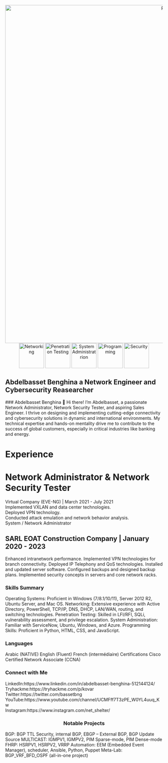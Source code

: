 <div align="center">
  <br />
      <img  align="center" src="https://imgs.search.brave.com/HWiTqFbHSTu_7hjhp9HTlyrhn31yfS8o7TkUI8aszws/rs:fit:860:0:0/g:ce/aHR0cHM6Ly9lbmdp/bmVlcmluZy5mYi5j/b20vd3AtY29udGVu/dC91cGxvYWRzLzIw/MTgvMDUvZGF0YS1j/ZW50ZXItc2hvdC5q/cGc" alt="Project Banner" width="1080">
    </a>
  <br />

  <div  align="center" >
   <img src="https://imgs.search.brave.com/9FJucD5uOYdo_z1TCQZsXm0UEUICV9wxULVlQvINB7Q/rs:fit:860:0:0/g:ce/aHR0cHM6Ly9sb2dv/d2lrLmNvbS9jb250/ZW50L3VwbG9hZHMv/aW1hZ2VzLzg2MV9j/aXNjby5qcGc" alt="Networking" width="80" />
    <img  src="https://imgs.search.brave.com/uTDshCZgMWXVSG8tf79wLxcPrZVwJIeKtVFPs0hvhyk/rs:fit:860:0:0/g:ce/aHR0cHM6Ly9zdHls/ZXMucmVkZGl0bWVk/aWEuY29tL3Q1X3ln/djVnL3N0eWxlcy9j/b21tdW5pdHlJY29u/X21rczJvejlueGxz/YzEucG5n" alt="Penetration Testing" width="80"/>
    <img src="https://imgs.search.brave.com/Rxy31QAXB_98y8uotptMi9C7MJ3uysH1IY1PHDHbuF8/rs:fit:860:0:0/g:ce/aHR0cHM6Ly91cGxv/YWQud2lraW1lZGlh/Lm9yZy93aWtpcGVk/aWEvY29tbW9ucy9k/L2Q4L1JlZF9IYXRf/bG9nby5zdmc.svg" alt="System Administratrion" width="80"/>
    <img src="https://imgs.search.brave.com/M-FiGkB1jPVADW6xtp-i7TJcdhipqz463z8s2cuR3WY/rs:fit:860:0:0/g:ce/aHR0cHM6Ly9hc3Nl/dHMuc3RpY2twbmcu/Y29tL2ltYWdlcy81/ODQ4MTUyZmNlZjEw/MTRjMGI1ZTQ5Njcu/cG5n" alt="Programming" width="80" />
     <img src="https://imgs.search.brave.com/XNlktPVIumYsa2imRan2WTxstbfkujHIAvfk6teCtgE/rs:fit:860:0:0/g:ce/aHR0cHM6Ly9zdHls/ZXMucmVkZGl0bWVk/aWEuY29tL3Q1XzJ3/NHFzL3N0eWxlcy9j/b21tdW5pdHlJY29u/XzAzcmJoYXc1cng1/NzEucG5n" alt="Security" width="80"/>
  </div>

  <h2 align="left">Abdelbasset Benghina a Network Engineer  and Cybersecurity Reasearcher</h2>
<div  align="left">
### Abdelbasset Benghina
👋 Hi there! I’m Abdelbasset, a passionate Network Administrator, Network Security Tester, and aspiring Sales Engineer. I thrive on designing and implementing cutting-edge connectivity and cybersecurity 
 solutions in dynamic and international environments. My technical expertise and hands-on mentality drive me to contribute to the success of global customers, especially in critical industries like banking 
 and energy.

<h1>Experience</h1>

# Network Administrator & Network Security Tester </br>
Virtual Company (EVE-NG) | March 2021 - July 2021 </br>
Implemented VXLAN and data center technologies.</br>
Deployed VPN technology.</br>
Conducted attack emulation and network behavior analysis.</br>
System / Network Administrator</br>

## SARL EOAT Construction Company | January 2020 - 2023
Enhanced intranetwork performance.
Implemented VPN technologies for branch connectivity.
Deployed IP Telephony and QoS technologies.
Installed and updated server software.
Configured backups and designed backup plans.
Implemented security concepts in servers and core network racks.

<h3>Skills Summary</h3>
Operating Systems: Proficient in Windows (7/8.1/10/11), Server 2012 R2, Ubuntu Server, and Mac OS.
Networking: Extensive experience with Active Directory, PowerShell, TCP/IP, DNS, DHCP, LAN/WAN, routing, and switching technologies.
Penetration Testing: Skilled in LFI/RFI, SQLi, vulnerability assessment, and privilege escalation.
System Administration: Familiar with ServiceNow, Ubuntu, Windows, and Azure.
Programming Skills: Proficient in Python, HTML, CSS, and JavaScript.

<h3>Languages</h3>
Arabic (NATIVE)
English (Fluent)
French (intermédiaire)
Certifications
Cisco Certified Network Associate (CCNA)

<h3>Connect with Me</h3>
LinkedIn:https://www.linkedin.com/in/abdelbasset-benghina-512144124/</br>
Tryhackme:https://tryhackme.com/p/kovar</br>
Twitter:https://twitter.com/bassetbng</br>
YouTube:https://www.youtube.com/channel/UCMFff7T3zPE_W0YL4uuq_Kw</br>
Instagram:https://www.instagram.com/net_shelter/</br>

<h3 align="center" ClassName="text-[aquamarine]">Notable Projects</h3>
BGP:
BGP TTL Security, internal BGP, EBGP – External BGP, BGP Update Source
MULTICAST:
IGMPV1, IGMPV2, PIM Sparse-mode, PIM Dense-mode
FHRP:
HSRPV1, HSRPV2, VRRP
Automation:
EEM (Embedded Event Manager), scheduler, Ansible, Python, Puppet
Meta-Lab:
BGP_VRF_BFD_OSPF (all-in-one project)
</div>
